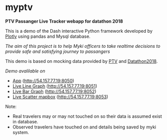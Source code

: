 # myptv

**PTV Passanger Live Tracker webapp for datathon 2018**

This is a demo of the Dash interactive Python framework developed by [Plotly](https://plot.ly/) using pandas and Mysql database.

*The aim of this project is to help Myki officers to take realtime decisions to provide safe and satisfying journey to passangers*

This demo is based on mocking data provided by [PTV](https://www.data.vic.gov.au/data/dataset/ptv-timetable-and-geographic-information-2015-gtfs) and [Datathon2018](https://melb-datathon.s3.ap-southeast-2.amazonaws.com/lst.html?prefix=SAMPLE/).

*Demo avalilable on*

* [App](http://ec2-54-157-77-19.compute-1.amazonaws.com:8050/) (http://54.157.77.19:8050)
* [Live Line Graph](http://ec2-54-157-77-19.compute-1.amazonaws.com:8051/) (http://54.157.77.19:8051)
* [Live Bar Graph](http://ec2-54-157-77-19.compute-1.amazonaws.com:8052/) (http://54.157.77.19:8052)
* [Live Scatter mapbox](http://ec2-54-157-77-19.compute-1.amazonaws.com:8053/) (http://54.157.77.19:8053)

Note:
- Real travelers may or may not touched on so their data is assumed exist in database. 
- Observed travelers have touched on and details being saved by myki system.
